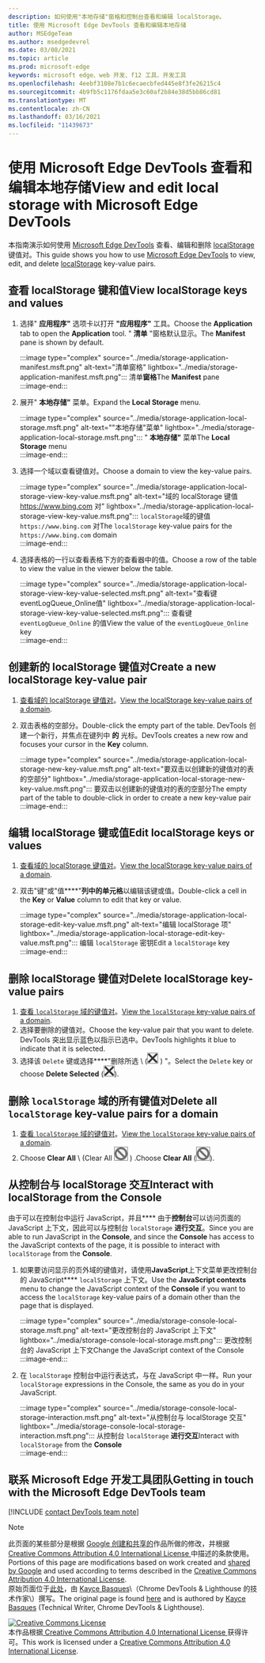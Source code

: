 ```yaml
---
description: 如何使用"本地存储"窗格和控制台查看和编辑 localStorage。
title: 使用 Microsoft Edge DevTools 查看和编辑本地存储
author: MSEdgeTeam
ms.author: msedgedevrel
ms.date: 03/08/2021
ms.topic: article
ms.prod: microsoft-edge
keywords: microsoft edge、web 开发、f12 工具、开发工具
ms.openlocfilehash: 4eebf3108e7b1c6ecaecbfed445e8f3fe26215c4
ms.sourcegitcommit: 4b9fb5c1176fdaa5e3c60af2b84e38d5bb86cd81
ms.translationtype: MT
ms.contentlocale: zh-CN
ms.lasthandoff: 03/16/2021
ms.locfileid: "11439673"
---
```

<!-- Copyright Kayce Basques 

   Licensed under the Apache License, Version 2.0 (the "License");
   you may not use this file except in compliance with the License.
   You may obtain a copy of the License at

       https://www.apache.org/licenses/LICENSE-2.0

   Unless required by applicable law or agreed to in writing, software
   distributed under the License is distributed on an "AS IS" BASIS,
   WITHOUT WARRANTIES OR CONDITIONS OF ANY KIND, either express or implied.
   See the License for the specific language governing permissions and
   limitations under the License.  -->  

# <a name="view-and-edit-local-storage-with-microsoft-edge-devtools"></a><span data-ttu-id="bf97e-104">使用 Microsoft Edge DevTools 查看和编辑本地存储</span><span class="sxs-lookup"><span data-stu-id="bf97e-104">View and edit local storage with Microsoft Edge DevTools</span></span>  

<span data-ttu-id="bf97e-105">本指南演示如何使用 [Microsoft Edge DevTools][MicrosoftEdgeDevTools] 查看、编辑和删除 [localStorage][MDNWindowsLocalStorage] 键值对。</span><span class="sxs-lookup"><span data-stu-id="bf97e-105">This guide shows you how to use [Microsoft Edge DevTools][MicrosoftEdgeDevTools] to view, edit, and delete [localStorage][MDNWindowsLocalStorage] key-value pairs.</span></span>  

## <a name="view-localstorage-keys-and-values"></a><span data-ttu-id="bf97e-106">查看 localStorage 键和值</span><span class="sxs-lookup"><span data-stu-id="bf97e-106">View localStorage keys and values</span></span>  

1.  <span data-ttu-id="bf97e-107">选择" **应用程序"** 选项卡以打开 **"应用程序"** 工具。</span><span class="sxs-lookup"><span data-stu-id="bf97e-107">Choose the **Application** tab to open the **Application** tool.</span></span>  <span data-ttu-id="bf97e-108">" **清单** "窗格默认显示。</span><span class="sxs-lookup"><span data-stu-id="bf97e-108">The **Manifest** pane is shown by default.</span></span>  
    
    :::image type="complex" source="../media/storage-application-manifest.msft.png" alt-text="清单窗格" lightbox="../media/storage-application-manifest.msft.png":::
       <span data-ttu-id="bf97e-110">清单**窗格**</span><span class="sxs-lookup"><span data-stu-id="bf97e-110">The **Manifest** pane</span></span>  
    :::image-end:::  
    
1.  <span data-ttu-id="bf97e-111">展开" **本地存储"** 菜单。</span><span class="sxs-lookup"><span data-stu-id="bf97e-111">Expand the **Local Storage** menu.</span></span>  
    
    :::image type="complex" source="../media/storage-application-local-storage.msft.png" alt-text=""本地存储"菜单" lightbox="../media/storage-application-local-storage.msft.png":::
       <span data-ttu-id="bf97e-113">" **本地存储"** 菜单</span><span class="sxs-lookup"><span data-stu-id="bf97e-113">The **Local Storage** menu</span></span>  
    :::image-end:::  
    
1.  <span data-ttu-id="bf97e-114">选择一个域以查看键值对。</span><span class="sxs-lookup"><span data-stu-id="bf97e-114">Choose a domain to view the key-value pairs.</span></span>  
    
    :::image type="complex" source="../media/storage-application-local-storage-view-key-value.msft.png" alt-text="域的 localStorage 键值 https://www.bing.com 对" lightbox="../media/storage-application-local-storage-view-key-value.msft.png":::
       <span data-ttu-id="bf97e-116">`localStorage`域的键值 `https://www.bing.com` 对</span><span class="sxs-lookup"><span data-stu-id="bf97e-116">The `localStorage` key-value pairs for the `https://www.bing.com` domain</span></span>  
    :::image-end:::  
    
1.  <span data-ttu-id="bf97e-117">选择表格的一行以查看表格下方的查看器中的值。</span><span class="sxs-lookup"><span data-stu-id="bf97e-117">Choose a row of the table to view the value in the viewer below the table.</span></span>  
    
    :::image type="complex" source="../media/storage-application-local-storage-view-key-value-selected.msft.png" alt-text="查看键eventLogQueue_Online值" lightbox="../media/storage-application-local-storage-view-key-value-selected.msft.png":::
       <span data-ttu-id="bf97e-119">查看键 `eventLogQueue_Online` 的值</span><span class="sxs-lookup"><span data-stu-id="bf97e-119">View the value of the `eventLogQueue_Online` key</span></span>  
    :::image-end:::  
    
## <a name="create-a-new-localstorage-key-value-pair"></a><span data-ttu-id="bf97e-120">创建新的 localStorage 键值对</span><span class="sxs-lookup"><span data-stu-id="bf97e-120">Create a new localStorage key-value pair</span></span>  

1.  <span data-ttu-id="bf97e-121">[查看域的 localStorage 键值对](#view-localstorage-keys-and-values)。</span><span class="sxs-lookup"><span data-stu-id="bf97e-121">[View the localStorage key-value pairs of a domain](#view-localstorage-keys-and-values).</span></span>  
1.  <span data-ttu-id="bf97e-122">双击表格的空部分。</span><span class="sxs-lookup"><span data-stu-id="bf97e-122">Double-click the empty part of the table.</span></span>  <span data-ttu-id="bf97e-123">DevTools 创建一个新行，并焦点在键列中 **的** 光标。</span><span class="sxs-lookup"><span data-stu-id="bf97e-123">DevTools creates a new row and focuses your cursor in the **Key** column.</span></span>  
    
    :::image type="complex" source="../media/storage-application-local-storage-new-key-value.msft.png" alt-text="要双击以创建新的键值对的表的空部分" lightbox="../media/storage-application-local-storage-new-key-value.msft.png":::
       <span data-ttu-id="bf97e-125">要双击以创建新的键值对的表的空部分</span><span class="sxs-lookup"><span data-stu-id="bf97e-125">The empty part of the table to double-click in order to create a new key-value pair</span></span>  
    :::image-end:::  
    
## <a name="edit-localstorage-keys-or-values"></a><span data-ttu-id="bf97e-126">编辑 localStorage 键或值</span><span class="sxs-lookup"><span data-stu-id="bf97e-126">Edit localStorage keys or values</span></span>  

1.  <span data-ttu-id="bf97e-127">[查看域的 localStorage 键值对](#view-localstorage-keys-and-values)。</span><span class="sxs-lookup"><span data-stu-id="bf97e-127">[View the localStorage key-value pairs of a domain](#view-localstorage-keys-and-values).</span></span>  
1.  <span data-ttu-id="bf97e-128">双击"键"或"值\*\*\*\*"**列中的单元格**以编辑该键或值。</span><span class="sxs-lookup"><span data-stu-id="bf97e-128">Double-click a cell in the **Key** or **Value** column to edit that key or value.</span></span>  
    
    :::image type="complex" source="../media/storage-application-local-storage-edit-key-value.msft.png" alt-text="编辑 localStorage 项" lightbox="../media/storage-application-local-storage-edit-key-value.msft.png":::
       <span data-ttu-id="bf97e-130">编辑 `localStorage` 密钥</span><span class="sxs-lookup"><span data-stu-id="bf97e-130">Edit a `localStorage` key</span></span>  
    :::image-end:::  
    
## <a name="delete-localstorage-key-value-pairs"></a><span data-ttu-id="bf97e-131">删除 localStorage 键值对</span><span class="sxs-lookup"><span data-stu-id="bf97e-131">Delete localStorage key-value pairs</span></span>  

1.  <span data-ttu-id="bf97e-132">[查看 `localStorage` 域的键值对](#view-localstorage-keys-and-values)。</span><span class="sxs-lookup"><span data-stu-id="bf97e-132">[View the `localStorage` key-value pairs of a domain](#view-localstorage-keys-and-values).</span></span>  
1.  <span data-ttu-id="bf97e-133">选择要删除的键值对。</span><span class="sxs-lookup"><span data-stu-id="bf97e-133">Choose the key-value pair that you want to delete.</span></span>  <span data-ttu-id="bf97e-134">DevTools 突出显示蓝色以指示已选中。</span><span class="sxs-lookup"><span data-stu-id="bf97e-134">DevTools highlights it blue to indicate that it is selected.</span></span>  
1.  <span data-ttu-id="bf97e-135">选择该 `Delete` 键或选择\*\*\*\*"删除所选 \ (![ 删除所选 ](../media/delete-icon.msft.png) \) "。</span><span class="sxs-lookup"><span data-stu-id="bf97e-135">Select the `Delete` key or choose **Delete Selected** \(![Delete Selected](../media/delete-icon.msft.png)\).</span></span>  
    
## <a name="delete-all-localstorage-key-value-pairs-for-a-domain"></a><span data-ttu-id="bf97e-136">删除 `localStorage` 域的所有键值对</span><span class="sxs-lookup"><span data-stu-id="bf97e-136">Delete all `localStorage` key-value pairs for a domain</span></span>  

1.  <span data-ttu-id="bf97e-137">[查看 `localStorage` 域的键值对](#view-localstorage-keys-and-values)。</span><span class="sxs-lookup"><span data-stu-id="bf97e-137">[View the `localStorage` key-value pairs of a domain](#view-localstorage-keys-and-values).</span></span>  
1.  <span data-ttu-id="bf97e-138">Choose **Clear All** \ (Clear All ![ ](../media/clear-icon.msft.png) \) .</span><span class="sxs-lookup"><span data-stu-id="bf97e-138">Choose **Clear All** \(![Clear All](../media/clear-icon.msft.png)\).</span></span>  
    
## <a name="interact-with-localstorage-from-the-console"></a><span data-ttu-id="bf97e-139">从控制台与 localStorage 交互</span><span class="sxs-lookup"><span data-stu-id="bf97e-139">Interact with localStorage from the Console</span></span>  

<span data-ttu-id="bf97e-140">由于可以在控制台中运行 JavaScript，并且\*\*\*\* 由于**控制台**可以访问页面的 JavaScript 上下文，因此可以与控制台 `localStorage` **进行交互**。</span><span class="sxs-lookup"><span data-stu-id="bf97e-140">Since you are able to run JavaScript in the **Console**, and since the **Console** has access to the JavaScript contexts of the page, it is possible to interact with `localStorage` from the **Console**.</span></span>  

1.  <span data-ttu-id="bf97e-141">如果要访问显示的页外域的键值对，请使用**JavaScript**上下文菜单更改控制台的 JavaScript\*\*\*\* `localStorage` 上下文。</span><span class="sxs-lookup"><span data-stu-id="bf97e-141">Use the **JavaScript contexts** menu to change the JavaScript context of the **Console** if you want to access the `localStorage` key-value pairs of a domain other than the page that is displayed.</span></span>  
    
    :::image type="complex" source="../media/storage-console-local-storage.msft.png" alt-text="更改控制台的 JavaScript 上下文" lightbox="../media/storage-console-local-storage.msft.png":::
       <span data-ttu-id="bf97e-143">更改控制台的 JavaScript 上下文</span><span class="sxs-lookup"><span data-stu-id="bf97e-143">Change the JavaScript context of the Console</span></span>  
    :::image-end:::  
    
1.  <span data-ttu-id="bf97e-144">在 `localStorage` 控制台中运行表达式，与在 JavaScript 中一样。</span><span class="sxs-lookup"><span data-stu-id="bf97e-144">Run your `localStorage` expressions in the Console, the same as you do in your JavaScript.</span></span>  
    
    :::image type="complex" source="../media/storage-console-local-storage-interaction.msft.png" alt-text="从控制台与 localStorage 交互" lightbox="../media/storage-console-local-storage-interaction.msft.png":::
       <span data-ttu-id="bf97e-146">从控制台 `localStorage` **进行交互**</span><span class="sxs-lookup"><span data-stu-id="bf97e-146">Interact with `localStorage` from the **Console**</span></span>  
    :::image-end:::  
    
## <a name="getting-in-touch-with-the-microsoft-edge-devtools-team"></a><span data-ttu-id="bf97e-147">联系 Microsoft Edge 开发工具团队</span><span class="sxs-lookup"><span data-stu-id="bf97e-147">Getting in touch with the Microsoft Edge DevTools team</span></span>  

[!INCLUDE [contact DevTools team note](../includes/contact-devtools-team-note.md)]  

<!-- links -->  

[MicrosoftEdgeDevTools]: ../../devtools-guide-chromium/index.md "Microsoft Edge (Chromium) 开发人员工具|Microsoft Docs"  

[MDNWindowsLocalStorage]: https://developer.mozilla.org/docs/Web/API/Window/localStorage "Window.localStorage |MDN"  

> [!NOTE]
> <span data-ttu-id="bf97e-150">此页面的某些部分是根据 [Google 创建和共享的][GoogleSitePolicies]作品所做的修改，并根据[ Creative Commons Attribution 4.0 International License ][CCA4IL]中描述的条款使用。</span><span class="sxs-lookup"><span data-stu-id="bf97e-150">Portions of this page are modifications based on work created and [shared by Google][GoogleSitePolicies] and used according to terms described in the [Creative Commons Attribution 4.0 International License][CCA4IL].</span></span>  
> <span data-ttu-id="bf97e-151">原始页面位于[此处](https://developers.google.com/web/tools/chrome-devtools/storage/localstorage)，由 [Kayce Basques][KayceBasques]\（Chrome DevTools \& Lighthouse 的技术作家\）撰写。</span><span class="sxs-lookup"><span data-stu-id="bf97e-151">The original page is found [here](https://developers.google.com/web/tools/chrome-devtools/storage/localstorage) and is authored by [Kayce Basques][KayceBasques] \(Technical Writer, Chrome DevTools \& Lighthouse\).</span></span>  

[![Creative Commons License][CCby4Image]][CCA4IL]  
<span data-ttu-id="bf97e-153">本作品根据[ Creative Commons Attribution 4.0 International License ][CCA4IL]获得许可。</span><span class="sxs-lookup"><span data-stu-id="bf97e-153">This work is licensed under a [Creative Commons Attribution 4.0 International License][CCA4IL].</span></span>  

[CCA4IL]: https://creativecommons.org/licenses/by/4.0  
[CCby4Image]: https://i.creativecommons.org/l/by/4.0/88x31.png  
[GoogleSitePolicies]: https://developers.google.com/terms/site-policies  
[KayceBasques]: https://developers.google.com/web/resources/contributors/kaycebasques  
